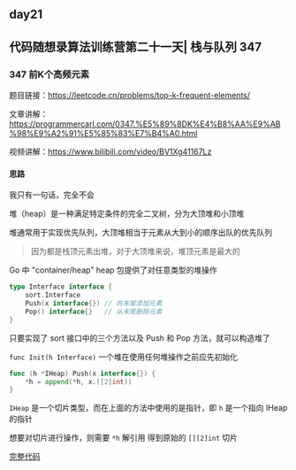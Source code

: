 ## day21

## 代码随想录算法训练营第二十一天| 栈与队列 347

### 347 前K个高频元素

题目链接：https://leetcode.cn/problems/top-k-frequent-elements/

文章讲解：https://programmercarl.com/0347.%E5%89%8DK%E4%B8%AA%E9%AB%98%E9%A2%91%E5%85%83%E7%B4%A0.html

视频讲解：https://www.bilibili.com/video/BV1Xg41167Lz

#### 思路
我只有一句话，完全不会

堆（heap）是一种满足特定条件的完全二叉树，分为大顶堆和小顶堆

堆通常用于实现优先队列，大顶堆相当于元素从大到小的顺序出队的优先队列

> 因为都是栈顶元素出堆，对于大顶堆来说，堆顶元素是最大的

Go 中 "container/heap" heap 包提供了对任意类型的堆操作
```go
type Interface interface {
    sort.Interface
    Push(x interface{}) // 向末尾添加元素
    Pop() interface{}   // 从末尾删除元素
}
```
只要实现了 sort 接口中的三个方法以及 Push 和 Pop 方法，就可以构造堆了

`func Init(h Interface)` 一个堆在使用任何堆操作之前应先初始化

```go
func (h *IHeap) Push(x interface{}) {
	*h = append(*h, x.([2]int))
}
```
`IHeap` 是一个切片类型，而在上面的方法中使用的是指针，即 `h` 是一个指向 IHeap 的指针

想要对切片进行操作，则需要 `*h` 解引用 得到原始的 `[][2]int` 切片

[完整代码](https://github.com/hd2yao/leetcode/tree/master/training/day21/0347_top_k_frequent_elements.go)